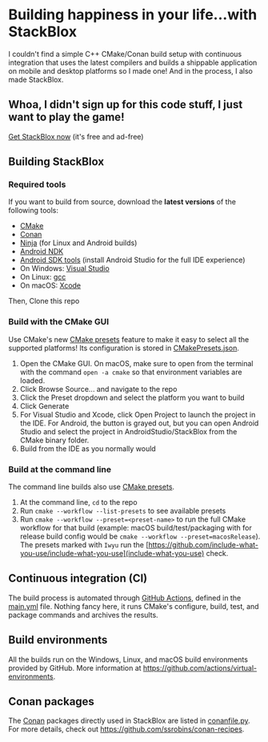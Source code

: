 # Building happiness in your life...with StackBlox
I couldn't find a simple C++ CMake/Conan build setup with continuous integration that uses the latest compilers and builds a shippable application on mobile and desktop platforms so I made one! And in the process, I also made StackBlox.

## Whoa, I didn't sign up for this code stuff, I just want to play the game!
[Get StackBlox now](http://dnqpy.com/stackblox/)
(it's free and ad-free)

## Building StackBlox

### Required tools
If you want to build from source, download the **latest versions** of the following tools:
*  [CMake](https://cmake.org/download/)
*  [Conan](https://conan.io/downloads.html)
*  [Ninja](https://github.com/ninja-build/ninja/releases) (for Linux and Android builds)
*  [Android NDK](https://developer.android.com/ndk/downloads)
*  [Android SDK tools](https://developer.android.com/studio) (install Android Studio for the full IDE experience)
*  On Windows: [Visual Studio](https://visualstudio.microsoft.com/vs/)
*  On Linux: [gcc](https://hub.docker.com/_/gcc)
*  On macOS: [Xcode](https://apps.apple.com/us/app/xcode/id497799835?mt=12)

Then, Clone this repo

### Build with the CMake GUI
Use CMake's new [CMake presets](
https://cmake.org/cmake/help/latest/manual/cmake-presets.7.html) feature to make it easy to select all the supported platforms! Its configuration is stored in [CMakePresets.json](CMakePresets.json).
1. Open the CMake GUI. On macOS, make sure to open from the terminal with the command `open -a cmake` so that environment variables are loaded.
1. Click Browse Source... and navigate to the repo
1. Click the Preset dropdown and select the platform you want to build
1. Click Generate
1. For Visual Studio and Xcode, click Open Project to launch the project in the IDE. For Android, the button is grayed out, but you can open Android Studio and select the project in AndroidStudio/StackBlox from the CMake binary folder.
1. Build from the IDE as you normally would

### Build at the command line
The command line builds also use [CMake presets](
https://cmake.org/cmake/help/latest/manual/cmake-presets.7.html).
1. At the command line, `cd` to the repo
1. Run `cmake --workflow --list-presets` to see available presets
1. Run `cmake --workflow --preset=<preset-name>` to run the full CMake workflow for that build (example: macOS build/test/packaging with for release build config would be `cmake --workflow --preset=macosRelease`). The presets marked with `Iwyu` run the [https://github.com/include-what-you-use/include-what-you-use](include-what-you-use) check.

## Continuous integration (CI)
The build process is automated through [GitHub Actions](https://github.com/features/actions), defined in the [main.yml](.github/workflows/main.yml) file. Nothing fancy here, it runs CMake's configure, build, test, and package commands and archives the results.

## Build environments
All the builds run on the Windows, Linux, and macOS build environments provided by GitHub. More information at https://github.com/actions/virtual-environments.

## Conan packages
The [Conan](https://conan.io/) packages directly used in StackBlox are listed in [conanfile.py](conanfile.py). For more details, check out https://github.com/ssrobins/conan-recipes.
